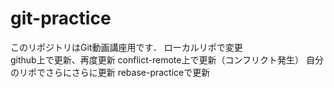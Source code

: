 # git-practice
このリポジトリはGit動画講座用です．
ローカルリポで変更  
github上で更新、再度更新
conflict-remote上で更新（コンフリクト発生）
自分のリポでさらにさらに更新
rebase-practiceで更新